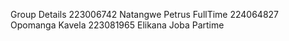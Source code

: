 Group Details
223006742 Natangwe Petrus FullTime
224064827 Opomanga Kavela
223081965 Elikana Joba Partime
